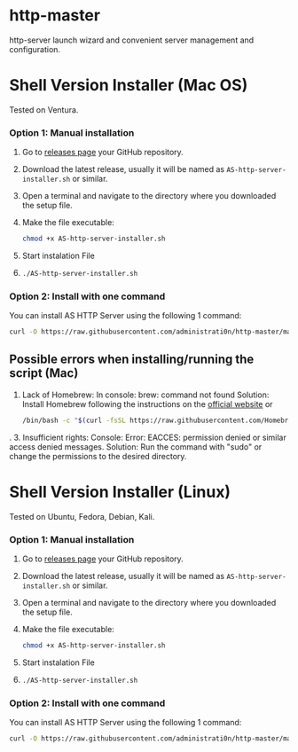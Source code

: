 # http-master

http-server launch wizard and convenient server management and configuration.

# Shell Version Installer (Mac OS)
Tested on Ventura.
### Option 1: Manual installation

1. Go to [releases page](https://github.com/administrati0n/http-master/releases) your GitHub repository.
2. Download the latest release, usually it will be named as `AS-http-server-installer.sh` or similar.
3. Open a terminal and navigate to the directory where you downloaded the setup file.
4. Make the file executable:
   
   ```bash
   chmod +x AS-http-server-installer.sh
   ```
5. Start instalation File
6. 
   ```bash
   ./AS-http-server-installer.sh

### Option 2: Install with one command

You can install AS HTTP Server using the following 1 command:

   ```bash
   curl -O https://raw.githubusercontent.com/administrati0n/http-master/main/AS-http-server-installer.sh && chmod +x AS-http-server-installer.sh && ./AS-http-server-installer.sh
```

## Possible errors when installing/running the script (Mac)

1. Lack of Homebrew:
In console: brew: command not found
Solution: Install Homebrew following the instructions on the [official website](https://brew.sh/index) or
   ```bash
   /bin/bash -c "$(curl -fsSL https://raw.githubusercontent.com/Homebrew/install/HEAD/install.sh)"
   ```
.
3. Insufficient rights:
Console: Error: EACCES: permission denied or similar access denied messages.
Solution: Run the command with "sudo" or change the permissions to the desired directory.



# Shell Version Installer (Linux)
Tested on Ubuntu, Fedora, Debian, Kali.
### Option 1: Manual installation

1. Go to [releases page](https://github.com/administrati0n/http-master/releases) your GitHub repository.
2. Download the latest release, usually it will be named as `AS-http-server-installer.sh` or similar.
3. Open a terminal and navigate to the directory where you downloaded the setup file.
4. Make the file executable:
   
   ```bash
   chmod +x AS-http-server-installer.sh
5. Start instalation File
6. 
   ```bash
   ./AS-http-server-installer.sh

### Option 2: Install with one command

You can install AS HTTP Server using the following 1 command:

   ```bash
   curl -O https://raw.githubusercontent.com/administrati0n/http-master/main/linux/AS-http-server-installer.sh && chmod +x AS-http-server-installer.sh && ./AS-http-server-installer.sh
```
